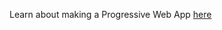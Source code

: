 Learn about making a Progressive Web App [here](https://facebook.github.io/create-js-app/docs/making-a-progressive-web-app)
